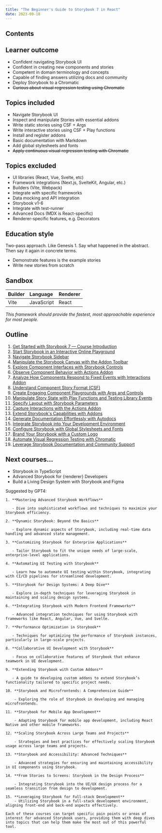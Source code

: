 ```yaml
---
title: "The Beginner's Guide to Storybook 7 in React"
date: 2023-09-18
---
```


## Contents

## Learner outcome

- Confident navigating Storybook UI
- Confident in creating new components and stories
- Competent in domain terminology and concepts
- Capable of finding answers utilizing docs and community
- Deploy Storybook to a Chromatic
- ~~Curious about visual regression testing using Chromatic~~

## Topics included

- Navigate Storybook UI
- Inspect and manipulate Stories with essential addons
- Write static stories using CSF + Args
- Write interactive stories using CSF + Play functions
- Install and register addons
- Basic documentation with Markdown
- Add global stylesheets and fonts
- ~~Apply continuous visual regression testing with Chromatic~~

## Topics excluded

- UI libraries (React, Vue, Svelte, etc)
- Framework integrations (Next.js, SvelteKit, Angular, etc.)
- Builders (Vite, Webpack)
- Integrate with specific frameworks
- Data mocking and API integration
- Storybook v1-6
- Integrate with test-runner
- Advanced Docs (MDX is React-specific)
- Renderer-specific features, e.g. Decorators

## Education style

Two-pass approach. Like Genesis 1. Say what happened in the abstract. Then say it again in concrete terms.

- Demonstrate features is the example stories
- Write new stories from scratch

## Sandbox

| Builder | Language   | Renderer |
| :------ | :--------- | :------- |
| Vite    | JavaScript | React    |

_This framework should provide the fastest, most approachable experience for most people._

## Outline

1. [Get Started with Storybook 7 — Course Introduction](./01-get-started-with-storybook-7-course-introduction)
1. [Start Storybook in an Interactive Online Playground](./02-start-storybook-in-an-interactive-online-playground)
1. [Navigate Storybook Sidebar](./03-navigate-storybook-sidebar)
1. [Manipulate the Storybook Canvas with the Addon Toolbar](./04-manipulate-the-storybook-canvas-with-the-addon-toolbar)
1. [Explore Component Interfaces with Storybook Controls](./05-explore-component-interfaces-with-storybook-controls)
1. [Observe Component Behavior with Actions Addon](./06-observe-component-behavior-with-the-actions-addon)
1. [Analyze How Components Respond to Fixed Events with Interactions Addon](./07-analyze-how-components-respond-to-fixed-events-with-interactions-addon)
1. [Understand Component Story Format (CSF)](./08-understand-component-story-format-csf)
1. [Create Engaging Component Playgrounds with Args and Controls](./09-create-engaging-component-playgrounds-with-args-and-controls)
1. [Manipulate Story State with Play Functions and Testing Library Events](./10-manipulate-story-state-with-play-functions-and-testing-library)
1. [Specify Layout with Storybook Parameters](./11-specify-layout-with-storybook-parameters)
1. [Capture Interactions with the Actions Addon](./12-capture-interactions-with-the-actions-addon)
1. [Extend Storybook's Capabilities with Addons](./13-extend-storybooks-capabilities-with-addons)
1. [Generate Documentation Effortlessly with Autodocs](./14-generate-documentation-effortlessly-with-autodocs)
1. [Integrate Storybook into Your Development Environment](./15-integrate-storybook-into-your-development-environment)
1. [Configure Storybook with Global Stylesheets and Fonts](./16-configure-storybook-with-global-stylesheets-and-fonts)
1. [Brand Your Storybook with a Custom Logo](./17-brand-your-storybook-with-a-custom-logo)
1. [Automate Visual Regression Testing with Chromatic](./18-automate-visual-regressions-testing-with-chromatic)
1. [Leverage Storybook Documentation and Community Support](./19-leverage-storybook-documentation-and-community-support)

## Next courses…

- Storybook in TypeScript
- Advanced Storybook for {renderer} Developers
- Build a Living Design System with Storybook and Figma

Suggested by GPT4:

```
1. **Mastering Advanced Storybook Workflows**

   - Dive into sophisticated workflows and techniques to maximize your Storybook efficiency.

2. **Dynamic Storybook: Beyond the Basics**

   - Explore dynamic aspects of Storybook, including real-time data handling and advanced state management.

3. **Customizing Storybook for Enterprise Applications**

   - Tailor Storybook to fit the unique needs of large-scale, enterprise-level applications.

4. **Automating UI Testing with Storybook**

   - Learn how to automate UI testing within Storybook, integrating with CI/CD pipelines for streamlined development.

5. **Storybook for Design Systems: A Deep Dive**

   - Explore in-depth techniques for leveraging Storybook in maintaining and scaling design systems.

6. **Integrating Storybook with Modern Frontend Frameworks**

   - Advanced integration techniques for using Storybook with frameworks like React, Angular, Vue, and Svelte.

7. **Performance Optimization in Storybook**

   - Techniques for optimizing the performance of Storybook instances, particularly in large-scale projects.

8. **Collaborative UI Development with Storybook**

   - Focus on collaborative features of Storybook that enhance teamwork in UI development.

9. **Extending Storybook with Custom Addons**

   - A guide to developing custom addons to extend Storybook’s functionality tailored to specific project needs.

10. **Storybook and Microfrontends: A Comprehensive Guide**

    - Exploring the role of Storybook in developing and managing microfrontends.

11. **Storybook for Mobile App Development**

    - Adapting Storybook for mobile app development, including React Native and other mobile frameworks.

12. **Scaling Storybook Across Large Teams and Projects**

    - Strategies and best practices for effectively scaling Storybook usage across large teams and projects.

13. **Storybook and Accessibility: Advanced Techniques**

    - Advanced strategies for ensuring and maintaining accessibility in UI components using Storybook.

14. **From Stories to Screens: Storybook in the Design Process**

    - Integrating Storybook into the UI/UX design process for a seamless transition from design to development.

15. **Leveraging Storybook for Full-stack Development**
    - Utilizing Storybook in a full-stack development environment, aligning front-end and back-end aspects effectively.

Each of these courses can target specific pain points or areas of interest for advanced Storybook users, providing them with deep dives into topics that can help them make the most out of this powerful tool.
```
